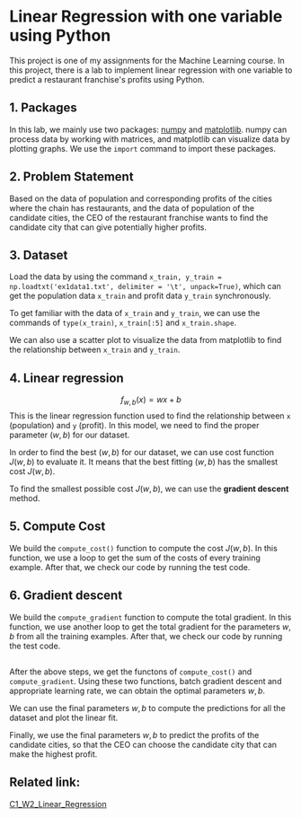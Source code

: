# Linear Regression with one variable using Python

This project is one of my assignments for the Machine Learning course. In this project, there is a lab to implement linear regression with one variable to predict a restaurant franchise's profits using Python.

## 1. Packages
In this lab, we mainly use two packages: [numpy](www.numpy.org) and [matplotlib](http://matplotlib.org). numpy can process data by working with matrices, and matplotlib can visualize data by plotting graphs. We use the `import` command to import these packages.

## 2. Problem Statement
Based on the data of population and corresponding profits of the cities where the chain has restaurants, and the data of population of the candidate cities, the CEO of the restaurant franchise wants to find the candidate city that can give potentially higher profits.

## 3. Dataset
Load the data by using the command `x_train, y_train = np.loadtxt('ex1data1.txt', delimiter = '\t', unpack=True)`, which can get the population data `x_train` and profit data `y_train` synchronously.   

To get familiar with the data of `x_train` and `y_train`, we can use the commands of `type(x_train)`, `x_train[:5]` and `x_train.shape`.  

We can also use a scatter plot to visualize the data from matplotlib to find the relationship between `x_train` and `y_train`.

## 4. Linear regression
$$f_{w, b}(x) = wx + b$$
This is the linear regression function used to find the relationship between `x` (population) and `y` (profit). In this model, we need to find the proper parameter $(w,b)$ for our dataset.  

In order to find the best $(w, b)$ for our dataset, we can use cost function $J(w,b)$ to evaluate it. It means that the best fitting $(w, b)$ has the smallest cost $J(w, b)$.  

To find the smallest possible cost $J(w, b)$, we can use the **gradient descent** method.

## 5. Compute Cost
We build the `compute_cost()` function to compute the cost $J(w, b)$. In this function, we use a loop to get the sum of the costs of every training example. After that, we check our code by running the test code.

## 6. Gradient descent
We build the `compute_gradient` function to compute the total gradient. In this function, we use another loop to get the total gradient for the parameters $w, b$ from all the training examples. After that, we check our code by running the test code.

##
After the above steps, we get the functons of `compute_cost()` and `compute_gradient`. Using these two functions, batch gradient descent and appropriate learning rate, we can obtain the optimal parameters $w, b$.

We can use the final parameters $w, b$ to compute the predictions for all the dataset and plot the linear fit.

Finally, we use the final parameters $w, b$ to predict the profits of the candidate cities, so that the CEO can choose the candidate city that can make the highest profit.


## Related link: 
[C1_W2_Linear_Regression](https://github.com/x24-byte/CPSC5616CS_ML/blob/main/C1_W2_Linear_Regression.ipynb)
